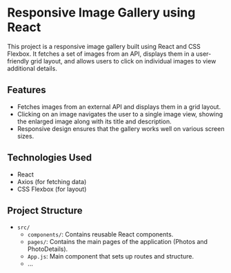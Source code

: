 # Responsive Image Gallery using React

This project is a responsive image gallery built using React and CSS Flexbox. It fetches a set of images from an API, displays them in a user-friendly grid layout, and allows users to click on individual images to view additional details.

## Features

- Fetches images from an external API and displays them in a grid layout.
- Clicking on an image navigates the user to a single image view, showing the enlarged image along with its title and description.
- Responsive design ensures that the gallery works well on various screen sizes.

## Technologies Used

- React
- Axios (for fetching data)
- CSS Flexbox (for layout)

## Project Structure

- `src/`
  - `components/`: Contains reusable React components.
  - `pages/`: Contains the main pages of the application (Photos and PhotoDetails).
  - `App.js`: Main component that sets up routes and structure.
  - ...

